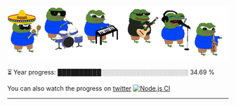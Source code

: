 <div align="center">
  <img src="/.github/img/5e51b3b0337309d672efd94c.gif">
</div>

⏳ Year progress: ██████████░░░░░░░░░░░░░░░░░░░░ 34.69 %

You can also watch the progress on [twitter](https://twitter.com/year_progress) [![Node.js CI](https://github.com/thatoranzhevyy/thatoranzhevyy/actions/workflows/node.js.yml/badge.svg?branch=master&event=schedule)](https://github.com/thatoranzhevyy/thatoranzhevyy/actions/workflows/node.js.yml)

---


